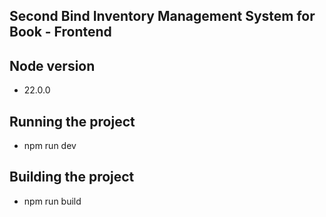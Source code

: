 ## Second Bind Inventory Management System for Book - Frontend

## Node version

- 22.0.0

## Running the project

- npm run dev

## Building the project

- npm run build
